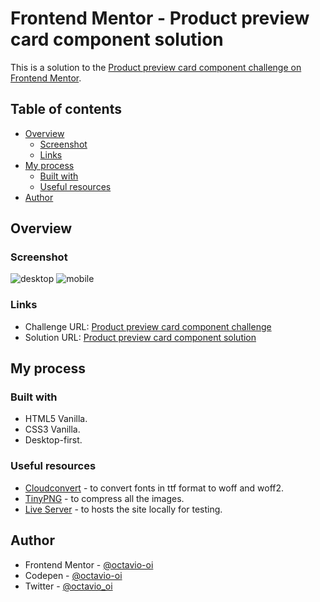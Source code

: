 # Frontend Mentor - Product preview card component solution

This is a solution to the [Product preview card component challenge on Frontend Mentor](https://www.frontendmentor.io/challenges/product-preview-card-component-GO7UmttRfa).

## Table of contents

- [Overview](#overview)
  - [Screenshot](#screenshot)
  - [Links](#links)
- [My process](#my-process)
  - [Built with](#built-with)
  - [Useful resources](#useful-resources)
- [Author](#author)

## Overview

### Screenshot

![desktop](github/screenshot/desktop.jpg)
![mobile](github/screenshot/mobile.jpg)

### Links

- Challenge URL: [Product preview card component challenge](https://www.frontendmentor.io/challenges/product-preview-card-component-GO7UmttRfa)
- Solution URL: [Product preview card component solution](https://octavio-oi.github.io/Frontend-Mentor-Challenges-Complete/challenges/product-preview-card-component/)

## My process

### Built with

- HTML5 Vanilla.
- CSS3 Vanilla.
- Desktop-first.

### Useful resources

- [Cloudconvert](https://cloudconvert.com/) - to convert fonts in ttf format to woff and woff2.
- [TinyPNG](https://tinypng.com/) - to compress all the images.
- [Live Server](https://marketplace.visualstudio.com/items?itemName=ritwickdey.LiveServer) - to hosts the site locally for testing.

## Author

- Frontend Mentor - [@octavio-oi](https://www.frontendmentor.io/profile/octavio-oi)
- Codepen - [@octavio-oi](https://codepen.io/octavio-oi)
- Twitter - [@octavio_oi](https://www.twitter.com/octavio-oi)